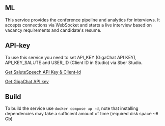## ML
This service provides the conference pipeline and analytics for interviews. It accepts connections via WebSocket and starts a live interview based on vacancy requirements and candidate's resume.
## API-key
To use this service you need to set API_KEY (GigaChat API KEY), API_KEY_SALUTE and USER_ID (Client ID in Studio) via Sber Studio. 

[Get SaluteSpeech API Key & Client-Id](https://developers.sber.ru/docs/ru/salutespeech/api/authentication)

[Get GigaChat API key](https://developers.sber.ru/docs/ru/gigachat/individuals-quickstart)

## Build
To build the service use ```docker compose up -d```, note that installing dependencies may take a sufficient amount of time (required disk space ~8 Gb)
